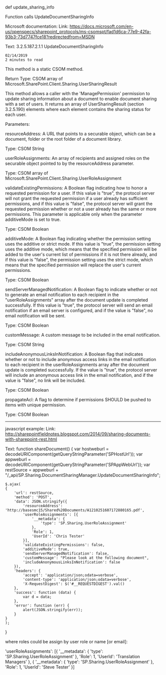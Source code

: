 def update_sharing_info

Function calls UpdateDocumentSharingInfo

Microsoft documentation:
Link:
https://docs.microsoft.com/en-us/openspecs/sharepoint_protocols/ms-csomspt/fad1d6ca-77e9-42fa-93b3-73d7747fce18?redirectedfrom=MSDN

Text:
3.2.5.187.2.1.1 UpdateDocumentSharingInfo

    02/14/2019
    2 minutes to read

This method is a static CSOM method.

Return Type: CSOM array of Microsoft.SharePoint.Client.Sharing.UserSharingResult

This method allows a caller with the 'ManagePermission' permission to update sharing information about a document to enable document sharing with a set of users. It returns an array of UserSharingResult (section 3.2.5.190) elements where each element contains the sharing status for each user.

Parameters:

resourceAddress: A URL that points to a securable object, which can be a document, folder or the root folder of a document library.

Type: CSOM String

userRoleAssignments: An array of recipients and assigned roles on the securable object pointed to by the resourceAddress parameter.

Type: CSOM array of Microsoft.SharePoint.Client.Sharing.UserRoleAssignment

validateExistingPermissions: A Boolean flag indicating how to honor a requested permission for a user. If this value is "true", the protocol server will not grant the requested permission if a user already has sufficient permissions, and if this value is "false", the protocol server will grant the requested permission whether or not a user already has the same or more permissions. This parameter is applicable only when the parameter additiveMode is set to true.

Type: CSOM Boolean

additiveMode: A Boolean flag indicating whether the permission setting uses the additive or strict mode. If this value is "true", the permission setting uses the additive mode, which means that the specified permission will be added to the user's current list of permissions if it is not there already, and if this value is "false", the permission setting uses the strict mode, which means that the specified permission will replace the user's current permissions.

Type: CSOM Boolean

sendServerManagedNotification: A Boolean flag to indicate whether or not to generate an email notification to each recipient in the "userRoleAssignments" array after the document update is completed successfully. If this value is "true", the protocol server will send an email notification if an email server is configured, and if the value is "false", no email notification will be sent.

Type: CSOM Boolean

customMessage: A custom message to be included in the email notification.

Type: CSOM String

includeAnonymousLinksInNotification: A Boolean flag that indicates whether or not to include anonymous access links in the email notification to each recipient in the userRoleAssignments array after the document update is completed successfully. If the value is "true", the protocol server will include an anonymous access link in the email notification, and if the value is "false", no link will be included.

Type: CSOM Boolean

propagateAcl: A flag to determine if permissions SHOULD be pushed to items with unique permission.

Type: CSOM Boolean

__________________________________________
javascript example:
Link:
http://sharepointfieldnotes.blogspot.com/2014/09/sharing-documents-with-sharepoint-rest.html

Text:
function shareDocument()
{
    var hostweburl = decodeURIComponent(getQueryStringParameter('SPHostUrl'));
    var appweburl = decodeURIComponent(getQueryStringParameter('SPAppWebUrl'));
    var restSource = appweburl + "/_api/SP.Sharing.DocumentSharingManager.UpdateDocumentSharingInfo";


    $.ajax(
    {
        'url': restSource,
        'method': 'POST',
        'data': JSON.stringify({
            'resourceAddress': 'http://basesmc15/Shared%20Documents/A1210251607172880165.pdf',
            'userRoleAssignments': [{
                '__metadata': {
                    'type': 'SP.Sharing.UserRoleAssignment'
                },
                'Role': 1,
                'UserId': 'Chris Tester'
            }],
            'validateExistingPermissions': false,
            'additiveMode': true,
            'sendServerManagedNotification': false,
            'customMessage': "Please look at the following document",
            'includeAnonymousLinksInNotification': false
        }),
        'headers': {
            'accept': 'application/json;odata=verbose',
            'content-type': 'application/json;odata=verbose',
            'X-RequestDigest': $('#__REQUESTDIGEST').val()
        },
        'success': function (data) {
            var d = data;
        },
        'error': function (err) {
            alert(JSON.stringify(err));
        }
    }
    );

}

where roles could be assign by user role or name [or email]:

'userRoleAssignments': [{
                '__metadata': {
                    'type': 'SP.Sharing.UserRoleAssignment'
                },
                'Role': 1,
                'UserId': 'Translation Managers'
            },
            {
                '__metadata': {
                    'type': 'SP.Sharing.UserRoleAssignment'
                },
                'Role': 1,
                'UserId': 'Steve Tester'
            }]
